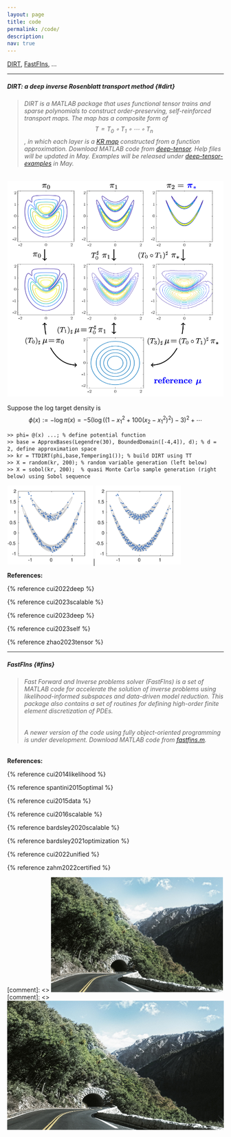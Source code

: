 ```yaml
---
layout: page
title: code
permalink: /code/
description:
nav: true
---
```


[DIRT](#dirt), [FastFIns](#fins), ...

---

##### **DIRT: a deep inverse Rosenblatt transport method** {#dirt}

> ###### DIRT is a MATLAB package that uses functional tensor trains and sparse polynomials to construct order-preserving, self-reinforced transport maps. The map has a composite form of $$T = T_0 \circ T_1 \circ \cdots \circ T_n$$, in which each layer is a [KR map](/projects/#transport) constructed from a function approximation. Download MATLAB code from [deep-tensor](https://github.com/DeepTransport/deep-tensor). Help files will be updated in May. Examples will be released under [deep-tensor-examples](https://github.com/DeepTransport/deep-tensor-examples) in May.

<img src="/assets/img/dirt.png"  width="600" height="auto">

Suppose the log target density is $$\phi(x) := -\log \pi(x) = - 5(\log((1-x_1^2 + 100(x_2-x_1^2)^2) - 3)^2 + \cdots$$

    >> phi= @(x) ...; % define potential function
    >> base = ApproxBases(Legendre(30), BoundedDomain([-4,4]), d); % d = 2, define approximation space
    >> kr = TTDIRT(phi,base,Tempering1()); % build DIRT using TT
    >> X = random(kr, 200); % random variable generation (left below)
    >> X = sobol(kr, 200);  % quasi Monte Carlo sample generation (right below) using Sobol sequence

<img src="/assets/img/rf1.png"  width="200" height="auto">|<img src="/assets/img/rf2.png"  width="200" height="auto">



**References:**

{% reference cui2022deep %}

{% reference cui2023scalable %}

{% reference cui2023deep %}

{% reference cui2023self %}

{% reference zhao2023tensor %}
 
---

##### **FastFIns** {#fins}

> ###### Fast Forward and Inverse problems solver (FastFIns) is a set of MATLAB code for accelerate the solution of inverse problems using likelihood-informed subspaces and data-driven model reduction. This package also contains a set of routines for defining high-order finite element discretization of PDEs.
>  
> ###### A newer version of the code using fully object-oriented programming is under development. Download MATLAB code from [fastfins.m](https://github.com/fastfins/fastfins.m).

**References:**

{% reference cui2014likelihood %}

{% reference spantini2015optimal %}

{% reference cui2015data %}

{% reference cui2016scalable %}

{% reference bardsley2020scalable %}

{% reference bardsley2021optimization %}

{% reference cui2022unified %}

{% reference zahm2022certified %}

[comment]: <> <img src="/assets/img/1.jpg"  width="400" height="auto">
[comment]: <> <img src="/assets/img/1.jpg"  width="600" height="300">